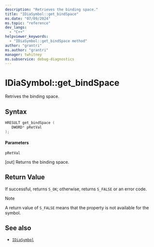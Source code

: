 ```yaml
---
description: "Retrieves the binding space."
title: "IDiaSymbol::get_bindSpace"
ms.date: "07/09/2024"
ms.topic: "reference"
dev_langs:
  - "C++"
helpviewer_keywords:
  - "IDiaSymbol::get_bindSpace method"
author: "grantri"
ms.author: "grantri"
manager: twhitney
ms.subservice: debug-diagnostics
---
```

# IDiaSymbol::get_bindSpace

Retrives the binding space.

## Syntax

```C++
HRESULT get_bindSpace (
   DWORD* pRetVal
);
```

#### Parameters

 `pRetVal`

[out] Returns the binding space.

## Return Value

 If successful, returns `S_OK`; otherwise, returns `S_FALSE` or an error code.

> [!NOTE]
> A return value of `S_FALSE` means that the property is not available for the symbol.

## See also

- [`IDiaSymbol`](../../debugger/debug-interface-access/idiasymbol.md)
